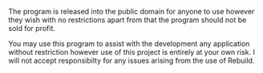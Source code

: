 The program is released into the public domain for anyone to use however
they wish with no restrictions apart from that the program should not be
sold for profit.

You may use this program to assist with the development any application
without restriction however use of this project is entirely at your own
risk. I will not accept responsibilty for any issues arising from the
use of Rebuild.

